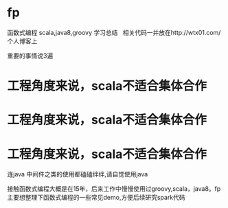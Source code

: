 # fp
函数式编程 scala,java8,groovy 学习总结   相关代码一并放在http://wtx01.com/ 个人博客上

重要的事情说3遍
# 工程角度来说，scala不适合集体合作
# 工程角度来说，scala不适合集体合作
# 工程角度来说，scala不适合集体合作
连java 中间件之类的使用都磕磕绊绊,请自觉使用java

接触函数式编程大概是在15年，后来工作中慢慢使用过groovy,scala，java8。fp 主要想整理下函数式编程的一些常见demo,方便后续研究spark代码


